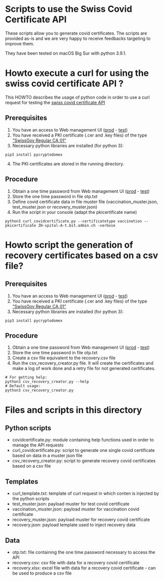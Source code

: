 # Scripts to use the Swiss Covid Certificate API

These scripts allow you to generate covid certificates. The scripts are provided as-is and we are very happy to receive feedbacks targeting to improve them.

They have been tested on macOS Big Sur with python 3.9.1.

# Howto execute a curl for using the swiss covid certificate API ?

This HOWTO describes the usage of python code in order to use a curl request for testing the [swiss covid certificate API](https://github.com/admin-ch/CovidCertificate-Apidoc)

## Prerequisites
1. You have an access to Web management UI ([prod](https://www.covidcertificate.admin.ch/) - [test](https://www.covidcertificate-a.admin.ch/))
2. You have received a PKI certificate (.cer and .key files) of the type ["SwissGov Regular CA 01"](https://www.bit.admin.ch/bit/en/home/subsites/allgemeines-zur-swiss-government-pki/rootzertifikate/swiss-government-root-ca-ii.html)
3. Necessary python libraries are installed (for python 3):
```
pip3 install pycryptodomex
```
4. The PKI certificates are stored in the running directory.

## Procedure
1. Obtain a one time password from Web management UI ([prod](https://www.covidcertificate.admin.ch/) - [test](https://www.covidcertificate-a.admin.ch/))
2. Store the one time password in file otp.txt
3. Define covid certificate data in file muster file (vaccination_muster.json, test_muster.json or recovery_muster.json)
4. Run the script in your console (adapt the pkicertificate name)
```
python3 curl_covidcertificate.py --certificatetype vaccination --pkicertificate ZH-spital-A-t.bit.admin.ch -verbose
```

# Howto script the generation of recovery certificates based on a csv file?

## Prerequisites
1. You have an access to Web management UI ([prod](https://www.covidcertificate.admin.ch/) - [test](https://www.covidcertificate-a.admin.ch/))
2. You have received a PKI certificate (.cer and .key files) of the type ["SwissGov Regular CA 01"](https://www.bit.admin.ch/bit/en/home/subsites/allgemeines-zur-swiss-government-pki/rootzertifikate/swiss-government-root-ca-ii.html)
3. Necessary python libraries are installed (for python 3):
```
pip3 install pycryptodomex
```
## Procedure
1. Obtain a one time password from Web management UI ([prod](https://www.covidcertificate.admin.ch/) - [test](https://www.covidcertificate-a.admin.ch/))
2. Store the one time password in file otp.txt
3. Create a csv file equivalent to the recovery.csv file
5. Run the csv_recovery_creator.py file. It will create the certificates and make a log of work done and a retry file for not generated certificates.
```
# For getting help:
python3 csv_recovery_creator.py --help
# Default usage:
python3 csv_recovery_creator.py
```

# Files and scripts in this directory

## Python scripts
- covidcertificate.py: module containing help functions used in order to manage the API requests 
- curl_covidcertificate.py: script to generate one single covid certificate based on data in a muster json file
- csv_recovery_creator.py: script to generate recovery covid certificates based on a csv file

## Templates
- curl_template.txt: template of curl request in which conten is injected by the python scripts
- test_muster.json: payload muster for test covid certificate
- vaccination_muster.json: payload muster for vaccination covid certificate
- recovery_muster.json: payload muster for recovery covid certificate
- recovery.json: payload template used to inject recovery data

## Data
- otp.txt: file containing the one time password necessary to access the API
- recovery.csv: csv file with data for a recovery covid certificate
- recovery.xlsx: excel file with data for a recovery covid certificate - can be used to produce a csv file